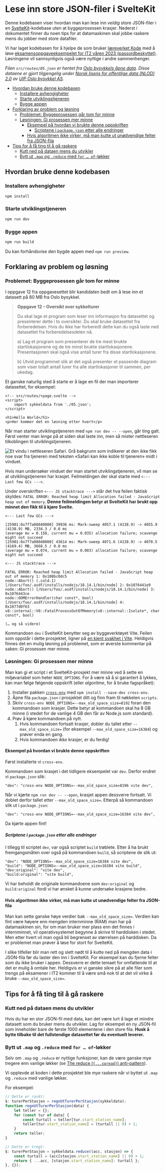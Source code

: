 # Lese inn store JSON-filer i SvelteKit

Denne kodebasen viser hvordan man kan lese inn <em>veldig</em> store JSON-filer i en [SvelteKit](https://kit.svelte.dev/)-kodebase uten at byggeprosessen krasjer.
Nederst i dokumentet finner du noen tips for at datamaskinen skal jobbe raskere mens du jobber med store datafiler.

Vi har laget kodebasen for å hjelpe de som bruker [læreverket Kode](https://kode.cappelendamm.no) med å løse [eksamensoppgaveeksempelet for IT2 våren 2023 (passordbeskyttet)](https://kandidat.udir.no/epsmateriell/eksempeloppgave?navn=rea3049-div+informasjonsteknologi+2&fagkode=rea3049-div&malform=nb-no).
Løsningene vil sannsynligvis også være nyttige i andre sammenhenger.

<i>Filen `src/routes/05.json` er hentet fra [Oslo bysykkels åpne data](https://oslobysykkel.no/apne-data). Disse dataene er gjort tilgjengelig under [Norsk lisens for offentlige data (NLOD) 2.0](https://data.norge.no/nlod/no/2.0) av [UIP Oslo bysykkel AS](https://oslobysykkel.no/om).</i>

- [Hvordan bruke denne kodebasen](#hvordan-bruke-denne-kodebasen)
  - [Installere avhengigheter](#installere-avhengigheter)
  - [Starte utviklingstjeneren](#starte-utviklingstjeneren)
  - [Bygge appen](#bygge-appen)
- [Forklaring av problem og løsning](#forklaring-av-problem-og-løsning)
  - [Problemet: Byggeprosessen går tom for minne](#problemet-byggeprosessen-går-tom-for-minne)
  - [Løsningen: Gi prosessen mer minne](#løsningen-gi-prosessen-mer-minne)
    - [Eksempel på hvordan vi brukte denne oppskriften](#eksempel-på-hvordan-vi-brukte-denne-oppskriften)
      - [Scriptene i `package.json` etter alle endringer](#scriptene-i-packagejson-etter-alle-endringer)
    - [Hvis algoritmen ikke virker, må man kutte ut unødvendige felter fra JSON-fila](#hvis-algoritmen-ikke-virker-må-man-kutte-ut-unødvendige-felter-fra-json-fila)
- [Tips for å få ting til å gå raskere](#tips-for-å-få-ting-til-å-gå-raskere)
  - [Kutt ned på dataen mens du utvikler](#kutt-ned-på-dataen-mens-du-utvikler)
  - [Bytt ut `.map` og `.reduce` med `for … of`-løkker](#bytt-ut-map-og-reduce-med-for--of-løkker)

## Hvordan bruke denne kodebasen

### Installere avhengigheter

```bash
npm install
```

### Starte utviklingstjeneren

```bash
npm run dev
```

### Bygge appen

```bash
npm run build
```

Du kan forhåndsvise den bygde appen med `npm run preview`.

## Forklaring av problem og løsning

### Problemet: Byggeprosessen går tom for minne

I oppgave 12 fra oppgavesettet blir kandidaten bedt om å lese inn et datasett på 80 MB fra Oslo
bysykkel.

> <strong>Oppgave 12 – Oversikt over sykkelturer</strong>
>
> Du skal lage et program som leser inn informasjon fra datasettet og presenterer dette i to
> oversikter. Du skal bruke datasettet fra forberedelsen. Hvis du ikke har forberedt dette kan du
> også laste ned datasettet fra forberedelsesdelen nå.
>
> a) Lag et program som presenterer de tre mest brukte startlokasjonene og de tre minst brukte
> startlokasjonene. Presentasjonen skal også vise antall turer fra disse startlokasjonene.
>
> b) Utvid programmet slik at det også presenter et passende diagram som viser totalt antall turer
> fra alle startlokasjoner til sammen, per ukedag.

Et ganske naturlig sted å starte er å lage en fil der man importerer datasettet, for eksempel:

```sveltehtml
<!-- src/routes/+page.svelte -->
<script>
	import sykkeldata from './05.json';
</script>

<h1>Hello World</h1>
<p>Her kommer det en løsning etter hvert</p>
```

Når man starter utviklingstjeneren med `npm run dev -- --open`, går ting galt. Først venter man <em>lenge</em> på at siden skal laste inn, men så mister nettleseren tilkoblingen til utviklingstjeneren.

![Et vindu i nettleseren Safari. Grå bakgrunn som indikerer at den ikke fikk noe svar fra tjeneren med teksten «Safari kan ikke koble til tjeneren» midt i vinduet.](./documentation-images/no-response-in-safari.png)

Hvis man undersøker vinduet der man startet utviklingstjeneren, vil man se at utviklingstjeneren har krasjet. Feilmeldingen der skal starte med `<--- Last few GCs --->`.

Under overskriften `<--- JS stacktrace --->` står det hva feilen faktisk skyldes: `FATAL ERROR: Reached heap limit Allocation failed - JavaScript heap out of memory`.
<strong>Denne feilmeldingen betyr at SvelteKit har brukt opp minnet den fikk til å kjøre Svelte.</strong>

```
<--- Last few GCs --->

[25901:0x7f7a08040000] 39936 ms: Mark-sweep 4057.1 (4138.9) -> 4055.9 (4138.9) MB, 2334.3 / 0.0 ms
(average mu = 0.158, current mu = 0.035) allocation failure; scavenge might not succeed
[25901:0x7f7a08040000] 43614 ms: Mark-sweep 4071.6 (4138.9) -> 4070.5 (4169.4) MB, 3668.5 / 0.0 ms
(average mu = 0.074, current mu = 0.003) allocation failure; scavenge might not succeed

<--- JS stacktrace --->

FATAL ERROR: Reached heap limit Allocation failed - JavaScript heap out of memory 1: 0x108bc0dc5
node::Abort() (.cold.1) [/Users/foo/.asdf/installs/nodejs/18.14.1/bin/node] 2: 0x1076441e9
node::Abort() [/Users/foo/.asdf/installs/nodejs/18.14.1/bin/node] 3: 0x1076443ce
node::OOMErrorHandler(char const*, bool) [/Users/foo/.asdf/installs/nodejs/18.14.1/bin/node] 4:
0x1077d0f63 v8::internal::V8::FatalProcessOutOfMemory(v8::internal::Isolate*, char const*, bool)

(… og så videre)
```

Kommandoen `dev` i SvelteKit benytter seg av byggeverktøyet Vite.
Feilen som oppstår i dette prosjektet, ligner på [en kjent svakhet i Vite](https://github.com/vitejs/vite/issues/2433#issuecomment-792914871).
Heldigvis finnes det en mulig løsning på problemet, som er øverste kommentar på saken: Gi prosessen mer minne.

### Løsningen: Gi prosessen mer minne

Man kan gi et script i et SvelteKit-prosjekt mer minne ved å sette en miljøvariabel som heter `NODE_OPTIONS`.
For å være så å si garantert å lykkes, kan man følge følgende oppskrift
(eller <em>algoritme</em>, for å bruke fagspråket):

1. Installer pakken [`cross-env`](https://www.npmjs.com/package/cross-env) med `npm install --save-dev cross-env`.
2. Åpne fila `package.json` i prosjektet ditt og finn fram til nøkkelen `scripts`.
3. Skriv `cross-env NODE_OPTIONS=--max_old_space_size=8192` foran den kommandoen som krasjer.
   Dette betyr at kommandoen skal ha 8 GB minne (i stedet for de vanlige 4 GB den får av Node.js som standard).
4. Prøv å kjøre kommandoen på nytt.
   1. Hvis kommandoen fortsatt krasjer, dobler du tallet etter `--max_old_space_size=` (for eksempel `--max_old_space_size=16384`) og prøver enda en gang.
   2. Hvis kommandoen <em>ikke</em> krasjer, er du ferdig!

#### Eksempel på hvordan vi brukte denne oppskriften

Først installerte vi `cross-env`.

Kommandoen som krasjet i det tidligere eksempelet var `dev`.
Derfor endret vi `package.json` slik:

```
"dev": "cross-env NODE_OPTIONS=--max_old_space_size=8196 vite dev",
```

Når vi kjørte `npm run dev -- --open`, krasjet appen dessverre fortsatt.
Vi doblet derfor tallet etter `--max_old_space_size=`.
Etterpå så kommandoen slik ut i `package.json`:

```
"dev": "cross-env NODE_OPTIONS=--max_old_space_size=16384 vite dev",
```

Da kjørte appen fint!

##### Scriptene i `package.json` etter alle endringer

I tillegg til scriptet `dev`, var også scriptet `build` trøblete.
Etter å ha brukt fremgangsmåten over også på kommandoen `build`, så scriptene de slik ut:

```
"dev": "NODE_OPTIONS=--max_old_space_size=16384 vite dev",
"build": "NODE_OPTIONS=--max_old_space_size=16384 vite build",
"dev:original": "vite dev",
"build:original": "vite build",
```

Vi har beholdt de originale kommandoene som `dev:original` og `build:original` fordi vi har ønsket å kunne undersøke krasjene bedre.

#### Hvis algoritmen ikke virker, må man kutte ut unødvendige felter fra JSON-fila

Man kan sette ganske høye verdier bak `--max_old_space_size=`.
Verdien kan fint være høyere enn mengden internminne (RAM) man har på datamaskinen sin, for om man bruker mer plass enn det finnes i internminnet, vil operativsystemet begynne å skrive til harddisken i stedet.
Men etter hvert vil man også bli begrenset av størrelsen på harddisken.
Da er problemet man prøver å løse for stort for SvelteKit.

I slike tilfeller blir man rett og slett nødt til å kutte ned på mengden data i JSON-fila før du laster den inn i SvelteKit.
For eksempel kan du fjerne felter som du ikke bruker i appen.
Dessverre er dette temaet for omfattende til at det er mulig å omtale her.
Heldigvis er vi ganske sikre på at alle filer som trengs på eksamener i IT2 kommer til å være små nok til at det vil virke å bruke `--max_old_space_size=`.

## Tips for å få ting til å gå raskere

### Kutt ned på dataen mens du utvikler

Hvis du har en stor JSON-fil med data, kan det være lurt å lage et mindre datasett som du bruker mens du utvikler.
Lag for eksempel en ny JSON-fil som inneholder bare de første 1000 elementene i den store fila.
<strong>Husk å bytte tilbake til det fullstendige datasettet før du eventuelt leverer.</strong>

### Bytt ut `.map` og `.reduce` med `for … of`-løkker

Selv om `.map` og `.reduce` er nyttige funksjoner, kan de være ganske mye tregere enn vanlige løkker (se [The reduce (`{...spread}`) anti-pattern](https://www.richsnapp.com/article/2019/06-09-reduce-spread-anti-pattern)).

Vi opplevde at koden i dette prosjektet ble <em>mye</em> raskere når vi byttet ut `.map` og `.reduce` med vanlige løkker.

For eksempel:

```js
// Dette er raskt:
$: turerPerStasjon = regnUtTurerPerStasjon(sykkeldata);
function regnUtTurerPerStasjon(data) {
	let teller = {};
	for (const tur of data) {
		const turtall = teller[tur.start_station_name];
		teller[tur.start_station_name] = (turtall || 0) + 1;
	}
	return teller;
}

// Dette er tregt:
$: turerPerStasjon = sykkeldata.reduce((acc, stasjon) => {
	const turtall = (acc[stasjon.start_station_name] || 0) + 1;
	return { ...acc, [stasjon.start_station_name]: turtall };
}, {});
```
